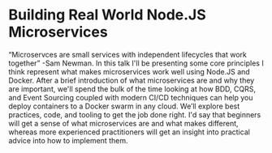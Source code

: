# Building Real World Node.JS Microservices

“Microservces are small services with independent lifecycles that work together” -Sam Newman. In this talk I'll be presenting some core principles I think represent what makes microservices work well using Node.JS and Docker. After a brief introduction of what microservices are and why they are important, we'll spend the bulk of the time looking at how BDD, CQRS, and Event Sourcing coupled with modern CI/CD techniques can help you deploy containers to a Docker swarm in any cloud. We’ll explore best practices, code, and tooling to get the job done right. I'd say that beginners will get a sense of what microservices are and what makes different, whereas more experienced practitioners will get an insight into practical advice into how to implement them.